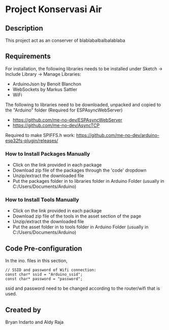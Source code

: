 # Project Konservasi Air
## Description
This project act as an conserver of blablabalbalbalablaba


## Requirements
For installation, the following libraries needs to be installed under Sketch -> Include Library -> Manage Libraries:
* ArduinoJson by Benoit Blanchon
* WebSockets by Markus Sattler
* WiFi 

The following to libraries need to be downloaded, unpacked and copied to the "Arduino" folder (Required for ESPAsyncWebServer)
- https://github.com/me-no-dev/ESPAsyncWebServer
- https://github.com/me-no-dev/AsyncTCP

Required to make SPIFFS.h work:
https://github.com/me-no-dev/arduino-esp32fs-plugin/releases/

### How to Install Packages Manually
- Click on the link provided in each package
- Download zip file of the packages through the 'code' dropdown
- Unzip/extract the downloaded file
- Put the packages folder in to libraries folder in Arduino Folder (usually in C:/Users/Documents/Arduino)

### How to Install Tools Manually
- Click on the link provided in each package
- Download zip file of the tools in the asset section of the page
- Unzip/extract the downloaded file
- Put the asset folder in to tools folder in Arduino Folder (usually in C:/Users/Documents/Arduino)

## Code Pre-configuration
In the ino. files in this section,
```
// SSID and password of Wifi connection:
const char* ssid = "Arduino_ssid";
const char* password = "password";
```
ssid and password need to be changed according to the router/wifi that is used.

## Created by
Bryan Indarto and Aldy Raja
